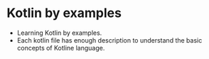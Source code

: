 # Kotlin by examples

* Learning Kotlin by examples. 
* Each kotlin file has enough description to understand the basic concepts of Kotline language.
